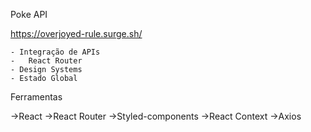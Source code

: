 Poke API

https://overjoyed-rule.surge.sh/


	- Integração de APIs
	-	React Router
	- Design Systems
  	- Estado Global

Ferramentas

->React
->React Router
->Styled-components
->React Context
->Axios
